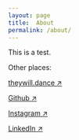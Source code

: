 ```yaml
---
layout: page
title:  About
permalink: /about/
---
```


This is a test.

<p>Other places:</p>
<p><a href="https://www.theywill.dance" target="_blank">theywill.dance ↗</a></p>
<p><a href="https://github.com/phoemelaballaran" target="_blank">Github ↗</a></p>
<p><a href="https://instagram.com/phoemelaballaran" target="_blank">Instagram ↗</a></p>
<p><a href="https://www.linkedin.com/in/phoemela-ballaran/" target="_blank">LinkedIn ↗</a></p>
